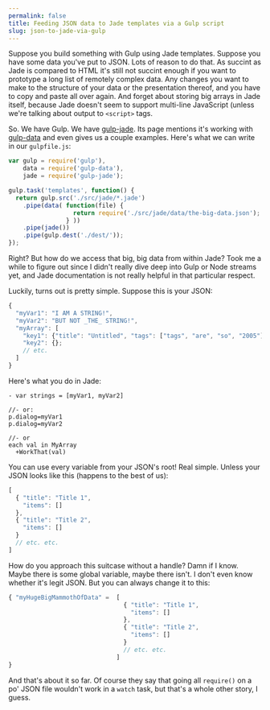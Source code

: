 ```yaml
---
permalink: false
title: Feeding JSON data to Jade templates via a Gulp script
slug: json-to-jade-via-gulp
---
```


Suppose you build something with Gulp using Jade templates. Suppose you have some data you've put to JSON. Lots of reason to do that. As succint as Jade is compared to HTML it's still not succint enough if you want to prototype a long list of remotely complex data. Any changes you want to make to the structure of your data or the presentation thereof, and you have to copy and paste all over again. And forget about storing big arrays in Jade itself, because Jade doesn't seem to support multi-line JavaScript (unless we're talking about output to `<script>` tags.

So. We have Gulp. We have [gulp-jade](https://www.npmjs.org/package/gulp-data). Its page mentions it's working with [gulp-data](https://www.npmjs.com/package/gulp-data) and even gives us a couple examples. Here's what we can write in our `gulpfile.js`:

```javascript
var gulp = require('gulp'),
    data = require('gulp-data'),
    jade = require('gulp-jade');

gulp.task('templates', function() {
  return gulp.src('./src/jade/*.jade')
    .pipe(data( function(file) {
                  return require('./src/jade/data/the-big-data.json');
                } ))
    .pipe(jade())
    .pipe(gulp.dest('./dest/'));
});
```

Right? But how do we access that big, big data from within Jade? Took me a while to figure out since I didn't really dive deep into Gulp or Node streams yet, and Jade documentation is not really helpful in that particular respect.

Luckily, turns out is pretty simple. Suppose this is your JSON:

```javascript
{
  "myVar1": "I AM A STRING!",
  "myVar2": "BUT NOT _THE_ STRING!",
  "myArray": [
    "key1": {"title": "Untitled", "tags": ["tags", "are", "so", "2005"]}
    "key2": {};
    // etc.
  ]
}
```

Here's what you do in Jade:

```jade
- var strings = [myVar1, myVar2]

//- or:
p.dialog=myVar1
p.dialog=myVar2

//- or
each val in MyArray
  +WorkThat(val)
```

You can use every variable from your JSON's root! Real simple. Unless your JSON looks like this (happens to the best of us):

```javascript
[
  { "title": "Title 1",
    "items": []
  },
  { "title": "Title 2",
    "items": []
  }
  // etc. etc.
]
```

How do you approach this suitcase without a handle? Damn if I know. Maybe there is some global variable, maybe there isn't. I don't even know whether it's legit JSON. But you can always change it to this:

```javascript
{ "myHugeBigMammothOfData" =  [
                                { "title": "Title 1",
                                  "items": []
                                },
                                { "title": "Title 2",
                                  "items": []
                                }
                                // etc. etc.
                              ]
}
```

And that's about it so far. Of course they say that going all `require()` on a po' JSON file wouldn't work in a `watch` task, but that's a whole other story, I guess.
